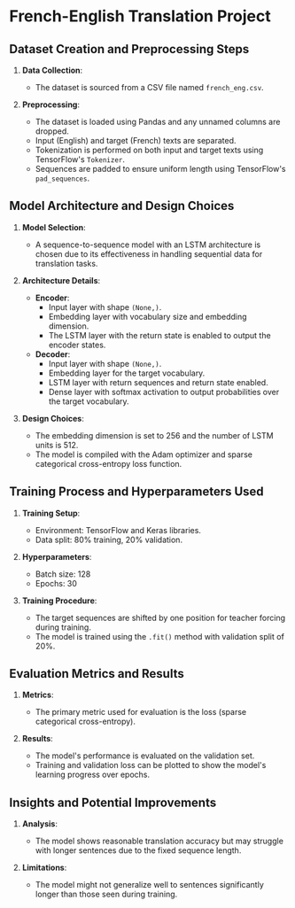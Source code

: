 # French-English Translation Project

## Dataset Creation and Preprocessing Steps
1. **Data Collection**:
    - The dataset is sourced from a CSV file named `french_eng.csv`.

2. **Preprocessing**:
    - The dataset is loaded using Pandas and any unnamed columns are dropped.
    - Input (English) and target (French) texts are separated.
    - Tokenization is performed on both input and target texts using TensorFlow's `Tokenizer`.
    - Sequences are padded to ensure uniform length using TensorFlow's `pad_sequences`.

## Model Architecture and Design Choices
1. **Model Selection**:
    - A sequence-to-sequence model with an LSTM architecture is chosen due to its effectiveness in handling sequential data for translation tasks.

2. **Architecture Details**:
    - **Encoder**:
        - Input layer with shape `(None,)`.
        - Embedding layer with vocabulary size and embedding dimension.
        - The LSTM layer with the return state is enabled to output the encoder states.
    - **Decoder**:
        - Input layer with shape `(None,)`.
        - Embedding layer for the target vocabulary.
        - LSTM layer with return sequences and return state enabled.
        - Dense layer with softmax activation to output probabilities over the target vocabulary.

3. **Design Choices**:
    - The embedding dimension is set to 256 and the number of LSTM units is 512.
    - The model is compiled with the Adam optimizer and sparse categorical cross-entropy loss function.

## Training Process and Hyperparameters Used
1. **Training Setup**:
    - Environment: TensorFlow and Keras libraries.
    - Data split: 80% training, 20% validation.

2. **Hyperparameters**:
    - Batch size: 128
    - Epochs: 30

3. **Training Procedure**:
    - The target sequences are shifted by one position for teacher forcing during training.
    - The model is trained using the `.fit()` method with validation split of 20%.

## Evaluation Metrics and Results
1. **Metrics**:
    - The primary metric used for evaluation is the loss (sparse categorical cross-entropy).

2. **Results**:
    - The model's performance is evaluated on the validation set.
    - Training and validation loss can be plotted to show the model's learning progress over epochs.

## Insights and Potential Improvements
1. **Analysis**:
    - The model shows reasonable translation accuracy but may struggle with longer sentences due to the fixed sequence length.

2. **Limitations**:
    - The model might not generalize well to sentences significantly longer than those seen during training.
